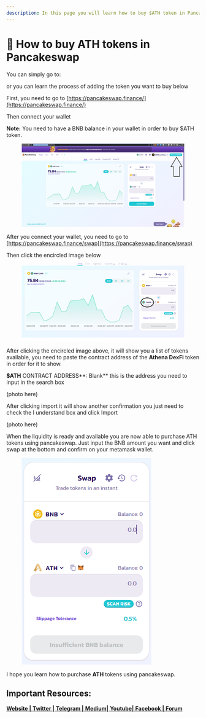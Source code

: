 ```yaml
---
description: In this page you will learn how to buy $ATH token in Pancakeswap
---
```


# 🥞 How to buy ATH tokens in Pancakeswap

You can simply go to:

or you can learn the process of adding the token you want to buy below

First, you need to go to [https://pancakeswap.finance/](https://pancakeswap.finance/)

Then connect your wallet

**Note:** You need to have a BNB balance in your wallet in order to buy $ATH token.

<figure><img src="../../../.gitbook/assets/connect.png" alt=""><figcaption></figcaption></figure>

After you connect your wallet, you need to go to [https://pancakeswap.finance/swap](https://pancakeswap.finance/swap)

Then click the encircled image below

<figure><img src="../../../.gitbook/assets/cake.png" alt=""><figcaption></figcaption></figure>

After clicking the encircled image above, it will show you a list of tokens available, you need to paste the contract address of the **Athena DexFi** token in order for it to show.

**$ATH** CONTRACT ADDRESS\*\*: Blank\*\* this is the address you need to input in the search box

(photo here)

After clicking import it will show another confirmation you just need to check the I understand box and click Import

(photo here)

When the liquidity is ready and available you are now able to purchase ATH tokens using pancakeswap. Just input the BNB amount you want and click swap at the bottom and confirm on your metamask wallet.

<figure><img src="../../../.gitbook/assets/swap.PNG" alt=""><figcaption></figcaption></figure>

I hope you learn how to purchase **ATH** tokens using pancakeswap.

## Important Resources:

[**Website |** ](https://athenadexfi.io/)[**Twitter |** ](https://twitter.com/AthenaDexFi)[**Telegram |** ](https://t.me/AthenaDexFi)[**Medium|** ](https://medium.com/@AthenaDexFi)[**Youtube|** ](https://www.youtube.com/@AthenaDexFi)[**Facebook |** ](https://www.facebook.com/AthenaDexFi)[**Forum**](https://forum.athenacryptobank.io/)
